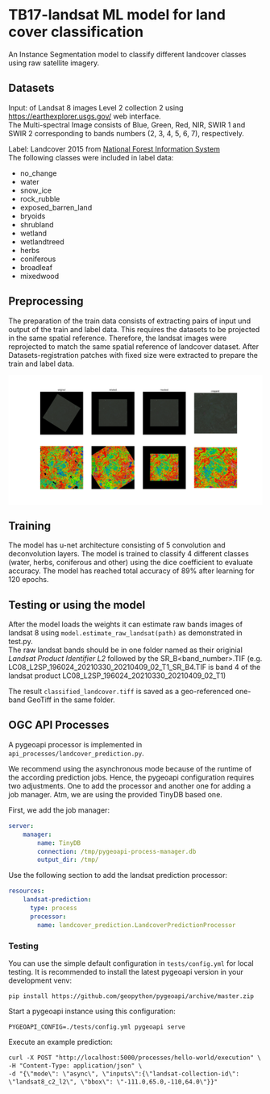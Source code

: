 # TB17-landsat ML model for land cover classification 

An Instance Segmentation model to classify different landcover classes using raw satellite imagery.


## Datasets

Input:  of Landsat 8 images Level 2 collection 2 using https://earthexplorer.usgs.gov/ web interface. \
The Multi-spectral Image consists of Blue, Green, Red, NIR, SWIR 1 and SWIR 2 corresponding to bands numbers (2, 3, 4, 5, 6, 7), respectively.


Label: Landcover 2015 from [National Forest Information System](https://www.google.com/url?q=https://opendata.nfis.org/mapserver/nfis-change_eng.html&sa=D&source=editors&ust=1629370818190000&usg=AOvVaw2KuSW6Mkyf05elJAda43O7)
\
The following classes were included in label data:
- no_change
- water 
- snow_ice 
- rock_rubble 
- exposed_barren_land 
- bryoids 
- shrubland 
- wetland 
- wetlandtreed 
- herbs 
- coniferous 
- broadleaf 
- mixedwood 


## Preprocessing

The preparation of the train data consists of extracting pairs of input und output of the train and label data. This requires the datasets to be projected in the same spatial reference. Therefore, the landsat images were reprojected to match the same spatial reference of landcover dataset. After Datasets-registration patches with fixed size were extracted to prepare the train and label data.

<img alt="Preprocessing" align="middle" src="./img/preprocessing.png"/>

## Training
The model has u-net architecture consisting of 5 convolution and deconvolution layers. The model is trained to classify 4 different classes (water, herbs, coniferous and other) using the dice coefficient to evaluate accuracy.
The model has reached total accuracy of 89% after learning for 120 epochs.

## Testing or using the model

After the model loads the weights it can estimate raw bands images of landsat 8 using ```model.estimate_raw_landsat(path)``` as demonstrated in test.py. \
The raw landsat bands should be in one folder named as their originial _Landsat Product Identifier L2_ followed by the SR\_B<band\_number>.TIF (e.g. LC08\_L2SP\_196024\_20210330\_20210409\_02\_T1\_SR\_B4.TIF is band 4 of the landsat product LC08\_L2SP\_196024\_20210330\_20210409\_02\_T1) 

The result ```classified_landcover.tiff``` is saved as a geo-referenced one-band GeoTiff in the same folder.

## OGC API Processes

A pygeoapi processor is implemented in `api_processes/landcover_prediction.py`.

We recommend using the asynchronous mode because of the runtime of the according prediction jobs.
Hence, the pygeoapi configuration requires two adjustments.
One to add the processor and another one for adding a job manager.
Atm, we are using the provided TinyDB based one.

First, we add the job manager:

```yaml
server:
    manager:
        name: TinyDB
        connection: /tmp/pygeoapi-process-manager.db
        output_dir: /tmp/
```

Use the following section to add the landsat prediction processor:

```yaml
resources:
    landsat-prediction:
      type: process
      processor:
        name: landcover_prediction.LandcoverPredictionProcessor
```

### Testing

You can use the simple default configuration in `tests/config.yml` for local testing.
It is recommended to install the latest pygeoapi version in your development venv:

```shell
pip install https://github.com/geopython/pygeoapi/archive/master.zip
```

Start a pygeoapi instance using this configuration:

```shell
PYGEOAPI_CONFIG=./tests/config.yml pygeoapi serve
```

Execute an example prediction:

```shell
curl -X POST "http://localhost:5000/processes/hello-world/execution" \
-H "Content-Type: application/json" \
-d "{\"mode\": \"async\", \"inputs\":{\"landsat-collection-id\": \"landsat8_c2_l2\", \"bbox\": \"-111.0,65.0,-110,64.0\"}}"
```